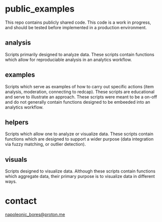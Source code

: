 # public_examples
This repo contains publicly shared code. This code is a work in progress, and should be tested before implemented in a production environment.

## analysis
Scripts primarily designed to analyze data. These scripts contain functions which allow for reproduciable analysis in an analytics workflow.

## examples
Scripts which serve as examples of how to carry out specific actions (item analysis, moderation, connecting to redcap). These scripts are educational and serve to illustrate an approach. These scripts were meant to be a on-off and do not generally contain functions designed to be embeeded into an analytics workflow.

## helpers
Scripts which allow one to analyze or visualize data. These scripts contain functions which are designed to support a wider purpose (data integration via fuzzy matching, or outlier detection). 

## visuals
Scripts designed to visualize data. Although these scripts contain functions which aggregate data, their primary purpose is to visualize data in different ways.

# contact
napoleonic_bores@proton.me
